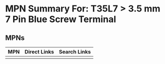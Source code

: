



# MPN Summary For: T35L7 > 3.5 mm 7 Pin Blue Screw Terminal

## MPNs
  

|MPN|Direct Links|Search Links|
| :--- | :--- | :--- |
||||
